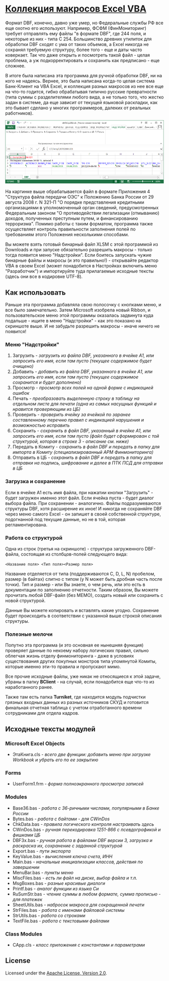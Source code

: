 # [Коллекция макросов Excel VBA](http://diev.github.io/Excel-VBA-Collection/)

Формат DBF, конечно, давно уже умер, но Федеральные службы РФ все еще охотно 
его используют. Например, ФСФМ (ФинМониторинг) требует отправлять ему файлы 
"в формате DBF", где 244 поля, и некоторые из них - типа C 254. Большинство 
древних утилиток для обработки DBF сходят с ума от таких объемов, а Excel 
никогда не сохранял требуемую структуру, более того - еще и даты часто 
коверкает. Так что даже открыть и посмотреть такой файл - целая проблема, 
а уж подкорректировать и сохранить как предписано - еще сложнее.

В итоге была написана эта программа для ручной обработки DBF, ни на кого не 
надеясь. Вернее, это была написана когда-то целая система Банк-Клиент на VBA 
Excel, и коллекция разных макросов из нее все еще на что-то годится, гибко 
обрабатывая типично русские превратности (типа суммы с разделителями любого 
вида, а не только того, что жестко задан в системе, да еще зависит от текущей 
языковой раскладки, как это бывает сделано у многих программеров, далеких от 
реальных работников).

![dbf161p2015.png](docs/assets/images/dbf161p2015.png)

На картинке выше обрабатывается файл в формате Приложения 4 "Структура файла 
передачи ОЭС" к Положению Банка России от 29 августа 2008 г. N 321-П 
"О порядке представления кредитными организациями в уполномоченный орган 
сведений, предусмотренных Федеральным законом "О противодействии легализации 
(отмыванию) доходов, полученных преступным путем, и финансированию 
терроризма". Помимо работы с таким форматом, программа также осуществляет 
контроль правильности заполнения полей по требованиям этого Положения 
несколькими способами.

Вы можете взять готовый бинарный файл XLSM с этой программой из Downloads
и при запуске обязательно разрешить макросы - только тогда появится меню
"Надстройки". Если боитесь запускать чужие бинарные файлы и макросы (и это 
правильно!) - открывайте редактор VBA в своем Excel (может понадобится в 
Настройках включить меню "Разработчик") и импортируйте туда прилагаемые 
исходные тексты (здесь они все в кодировке UTF-8).

## Как использовать

Раньше эта программа добавляла свою полосочку с кнопками меню, и все было 
замечательно. Затем Microsoft изобрела новый Ribbon, и пользовательское меню 
этой программы оказалась задвинута куда подальше - ищите в меню "Надстройки" - 
как это показано на скриншоте выше. И не забудьте разрешить макросы - иначе 
ничего не появится!

### Меню "Надстройки"

1. Загрузить - *загрузить из файла DBF, указанного в ячейке A1, или запросить 
его имя, если там пусто (текущее содержимое будет очищено)*
2. Добавить - *добавить из файла DBF, указанного в ячейке A1, или запросить 
его имя, если там пусто (текущее содержимое сохранится и будет дополнено)*
3. Просмотр - *просмотр всех полей на одной форме с индикацией ошибок*
4. Печать - *преобразовать выделенную строку в таблицу на отдельном листе 
для печати (одна из самых насущных функций и нравится проверяющим из ЦБ)*
5. Проверить - *проверить ячейку за ячейкой по заранее составленному перечню 
правил с индикацией нарушения и возможностью исправить*
6. Сохранить - *сохранить в файл DBF, указанный в ячейке A1, или запросить 
его имя, если там пусто (файл будет сформирован с той структурой, которая в 
строке 3 - описание см. ниже)*
7. Передать в Комиту - *сохранить в файл DBF и передать в папку для импорта 
в Комиту (специализированный АРМ Финмониторинга)*
8. Отправить в ЦБ - *сохранить в файл DBF и передать в папку для отправки 
на подпись, шифрование и далее в ПТК ПСД для отправки в ЦБ*

### Загрузка и сохранение

Если в ячейке A1 есть имя файла, при нажатии кнопки "Загрузить" - будет 
загружен именно этот файл. Если ячейка пуста - будет диалог выбора файла. 
При сохранении - аналогично. Файлы подразумеваются структуры DBF, хотя 
расширение их иное!
И никогда не сохраняйте DBF через меню самого Excel - он запишет в своей 
собственной структуре, подогнанной под текущие данные, но не в той, которая 
регламентирована.

### Работа со структурой

Одна из строк (третья на скриншоте) - структура загруженного DBF-файла, 
состоящая из столбцов-полей следующего вида:

`<Название поля> <Тип поля><Размер поля>`

Название отделяется от типа (поддерживаются C, D, L, N) пробелом, размер 
(в байтах) слитно с типом (у N может быть дробная часть после точки). 
Тип и размер - или Вы знаете, о чем речь, или это есть в документации по 
заполнению отчетности. Таким образом, Вы можете прочитать любой DBF-файл 
(без МЕМО), создать новый или сохранить с новой структурой.

Данные Вы можете копировать и вставлять какие угодно. Сохранение будет 
происходить в соответствии с указанной выше строкой описания структуры.

### Полезные мелочи ###

Попутно эта программа (и это основная ее нынешняя функция) проверяет данные 
по некоему набору логических правил, сильно облегчая жизнь отделу 
финмониторинга - даже в условиях существования других покупных монстров 
типа упомянутой Комиты, которые именно эти-то правила и пропускают мимо.

Все прочие исходные файлы, уже никак не относящиеся к этой задаче, убраны в 
папку **BClient** - на случай, если понадобится еще что-то из наработанного 
ранее.

Также там есть папка **Turniket**, где находится модуль подчистки грязных 
входных данных из разных источников СКУД и готовится финальная отчетная 
таблица с учетом отработанного времени сотрудниками для отдела кадров.

## Исходные тексты модулей

### Microsoft Excel Objects

* ЭтаКнига.cls - *всего две функции: добавить меню при загрузке Workbook и 
убрать его по ее закрытию*

### Forms

* UserForm1.frm - *форма полноэкранного просмотра записей*

### Modules

* Base36.bas - *работа с 36-ричными числами, популярными в Банке России*
* Bytes.bas - *работа с байтами - для CWinDos*
* ChkData.bas - *правила логического контроля настраивать здесь*
* CWinDos.bas - *ручная перекодировка 1251-866 с псевдографикой и фишками ЦБ*
* DBF3x.bas - *ручная работа в файлами DBF версии 3, загрузка и раскраска их, 
сохранение с заданной структурой*
* Export.bas - *пути экспорта*
* KeyValue.bas - *вычисления ключа счета, ИНН*
* Main.bas - *начальные инициализации классов, действия по завершении*
* MenuBar.bas - *пункты меню*
* MiscFiles.bas - *есть ли файл на диске, выбор файла и т.п.*
* MsgBoxes.bas - *разные красивые диалоги*
* Printf.bas - *аналог функции из языка Си*
* RuSumStr.bas - *чтение суммы в любом формате, сумма прописью - для платежек*
* SheetUtils.bas - *набросок макроса для сокращенной печати*
* StrFiles.bas - *работа с именами файловой системы*
* StrUtils.bas - *работа со строками*
* TextFile.bas - *работа с текстовыми файлами*

### Class Modules

* CApp.cls - *класс приложения с константами и параметрами*

## License

Licensed under the [Apache License, Version 2.0](LICENSE).

